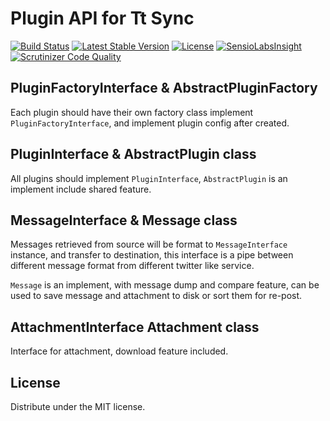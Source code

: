 # Plugin API for Tt Sync


[![Build Status](https://travis-ci.org/fwolf/tt-sync-plugin-api.svg?branch=master)](https://travis-ci.org/fwolf/tt-sync-plugin-api)
[![Latest Stable Version](https://poser.pugx.org/fwolf/tt-sync-plugin-api/v/stable)](https://packagist.org/packages/fwolf/tt-sync-plugin-api)
[![License](https://poser.pugx.org/fwolf/tt-sync-plugin-api/license)](https://packagist.org/packages/fwolf/tt-sync-plugin-api)
[![SensioLabsInsight](https://insight.sensiolabs.com/projects/96a869bb-8a09-46df-8061-e721d13d9cff/mini.png)](https://insight.sensiolabs.com/projects/96a869bb-8a09-46df-8061-e721d13d9cff)
[![Scrutinizer Code Quality](https://scrutinizer-ci.com/g/fwolf/tt-sync-plugin-api/badges/quality-score.png?b=master)](https://scrutinizer-ci.com/g/fwolf/tt-sync-plugin-api/?branch=master)



## PluginFactoryInterface & AbstractPluginFactory

Each plugin should have their own factory class implement
`PluginFactoryInterface`, and implement plugin config after created.



## PluginInterface & AbstractPlugin class

All plugins should implement `PluginInterface`, `AbstractPlugin` is an implement
include shared feature.



## MessageInterface & Message class

Messages retrieved from source will be format to `MessageInterface` instance,
and transfer to destination, this interface is a pipe between different message
format from different twitter like service.

`Message` is an implement, with message dump and compare feature, can be used to
save message and attachment to disk or sort them for re-post.



## AttachmentInterface Attachment class

Interface for attachment, download feature included.



## License

Distribute under the MIT license.
